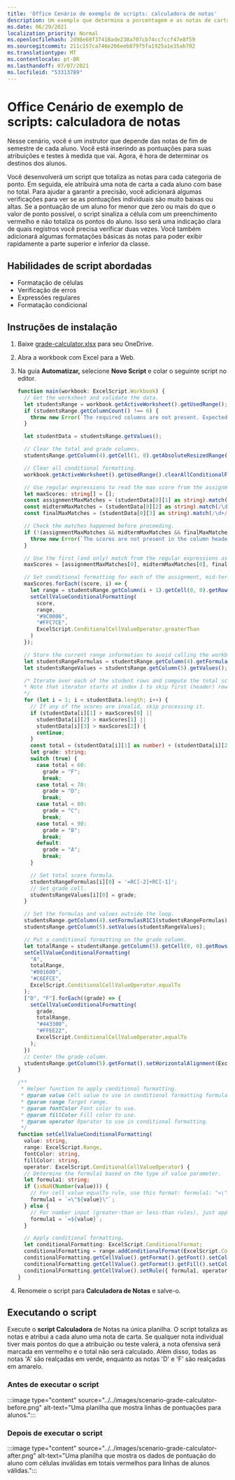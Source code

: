 ```yaml
---
title: 'Office Cenário de exemplo de scripts: calculadora de notas'
description: Um exemplo que determina a porcentagem e as notas de carta para uma classe de alunos.
ms.date: 06/29/2021
localization_priority: Normal
ms.openlocfilehash: 2d98e68f37418ade238a707cb74cc7ccf47e8f59
ms.sourcegitcommit: 211c157ca746e266eeb079f5fa1925a1e35ab702
ms.translationtype: MT
ms.contentlocale: pt-BR
ms.lasthandoff: 07/07/2021
ms.locfileid: "53313789"
---
```

# <a name="office-scripts-sample-scenario-grade-calculator"></a>Office Cenário de exemplo de scripts: calculadora de notas

Nesse cenário, você é um instrutor que depende das notas de fim de semestre de cada aluno. Você está inserindo as pontuações para suas atribuições e testes à medida que vai. Agora, é hora de determinar os destinos dos alunos.

Você desenvolverá um script que totaliza as notas para cada categoria de ponto. Em seguida, ele atribuirá uma nota de carta a cada aluno com base no total. Para ajudar a garantir a precisão, você adicionará algumas verificações para ver se as pontuações individuais são muito baixas ou altas. Se a pontuação de um aluno for menor que zero ou mais do que o valor de ponto possível, o script sinaliza a célula com um preenchimento vermelho e não totaliza os pontos do aluno. Isso será uma indicação clara de quais registros você precisa verificar duas vezes. Você também adicionará algumas formatações básicas às notas para poder exibir rapidamente a parte superior e inferior da classe.

## <a name="scripting-skills-covered"></a>Habilidades de script abordadas

- Formatação de células
- Verificação de erros
- Expressões regulares
- Formatação condicional

## <a name="setup-instructions"></a>Instruções de instalação

1. Baixe <a href="grade-calculator.xlsx">grade-calculator.xlsx</a> para seu OneDrive.

1. Abra a workbook com Excel para a Web.

1. Na guia **Automatizar,** selecione **Novo Script** e colar o seguinte script no editor.

    ```TypeScript
    function main(workbook: ExcelScript.Workbook) {
      // Get the worksheet and validate the data.
      let studentsRange = workbook.getActiveWorksheet().getUsedRange();
      if (studentsRange.getColumnCount() !== 6) {
        throw new Error(`The required columns are not present. Expected column headers: "Student ID | Assignment score | Mid-term | Final | Total | Grade"`);
      }

      let studentData = studentsRange.getValues();

      // Clear the total and grade columns.
      studentsRange.getColumn(4).getCell(1, 0).getAbsoluteResizedRange(studentData.length - 1, 2).clear();

      // Clear all conditional formatting.
      workbook.getActiveWorksheet().getUsedRange().clearAllConditionalFormats();

      // Use regular expressions to read the max score from the assignment, mid-term, and final scores columns.
      let maxScores: string[] = [];
      const assignmentMaxMatches = (studentData[0][1] as string).match(/\d+/);
      const midtermMaxMatches = (studentData[0][2] as string).match(/\d+/);
      const finalMaxMatches = (studentData[0][3] as string).match(/\d+/);

      // Check the matches happened before proceeding.
      if (!(assignmentMaxMatches && midtermMaxMatches && finalMaxMatches)) {
        throw new Error(`The scores are not present in the column headers. Expected format: "Assignments (n)|Mid-term (n)|Final (n)"`);
      }

      // Use the first (and only) match from the regular expressions as the max scores.
      maxScores = [assignmentMaxMatches[0], midtermMaxMatches[0], finalMaxMatches[0]];

      // Set conditional formatting for each of the assignment, mid-term, and final scores columns.
      maxScores.forEach((score, i) => {
        let range = studentsRange.getColumn(i + 1).getCell(0, 0).getRowsBelow(studentData.length - 1);
        setCellValueConditionalFormatting(
          score,
          range,
          "#9C0006",
          "#FFC7CE",
          ExcelScript.ConditionalCellValueOperator.greaterThan
        )
      });

      // Store the current range information to avoid calling the workbook in the loop.
      let studentsRangeFormulas = studentsRange.getColumn(4).getFormulasR1C1();
      let studentsRangeValues = studentsRange.getColumn(5).getValues();

      /* Iterate over each of the student rows and compute the total score and letter grade.
      * Note that iterator starts at index 1 to skip first (header) row.
      */
      for (let i = 1; i < studentData.length; i++) {
        // If any of the scores are invalid, skip processing it.
        if (studentData[i][1] > maxScores[0] ||
          studentData[i][2] > maxScores[1] ||
          studentData[i][3] > maxScores[2]) {
          continue;
        }
        const total = (studentData[i][1] as number) + (studentData[i][2] as number) + (studentData[i][3] as number);
        let grade: string;
        switch (true) {
          case total < 60:
            grade = "F";
            break;
          case total < 70:
            grade = "D";
            break;
          case total < 80:
            grade = "C";
            break;
          case total < 90:
            grade = "B";
            break;
          default:
            grade = "A";
            break;
        }
    
        // Set total score formula.
        studentsRangeFormulas[i][0] = '=RC[-2]+RC[-1]';
        // Set grade cell.
        studentsRangeValues[i][0] = grade;
      }

      // Set the formulas and values outside the loop.
      studentsRange.getColumn(4).setFormulasR1C1(studentsRangeFormulas);
      studentsRange.getColumn(5).setValues(studentsRangeValues);

      // Put a conditional formatting on the grade column.
      let totalRange = studentsRange.getColumn(5).getCell(0, 0).getRowsBelow(studentData.length - 1);
      setCellValueConditionalFormatting(
        "A",
        totalRange,
        "#001600",
        "#C6EFCE",
        ExcelScript.ConditionalCellValueOperator.equalTo
      );
      ["D", "F"].forEach((grade) => {
        setCellValueConditionalFormatting(
          grade,
          totalRange,
          "#443300",
          "#FFEE22",
          ExcelScript.ConditionalCellValueOperator.equalTo
        );
      })
      // Center the grade column.
      studentsRange.getColumn(5).getFormat().setHorizontalAlignment(ExcelScript.HorizontalAlignment.center);
    }

    /**
     * Helper function to apply conditional formatting.
     * @param value Cell value to use in conditional formatting formula1.
     * @param range Target range.
     * @param fontColor Font color to use.
     * @param fillColor Fill color to use.
     * @param operator Operator to use in conditional formatting.
     */
    function setCellValueConditionalFormatting(
      value: string,
      range: ExcelScript.Range,
      fontColor: string,
      fillColor: string,
      operator: ExcelScript.ConditionalCellValueOperator) {
      // Determine the formula1 based on the type of value parameter.
      let formula1: string;
      if (isNaN(Number(value))) {
        // For cell value equalTo rule, use this format: formula1: "=\"A\"",
        formula1 = `=\"${value}\"`;
      } else {
        // For number input (greater-than or less-than rules), just append '='.
        formula1 = `=${value}`;
      }

      // Apply conditional formatting.
      let conditionalFormatting: ExcelScript.ConditionalFormat;
      conditionalFormatting = range.addConditionalFormat(ExcelScript.ConditionalFormatType.cellValue);
      conditionalFormatting.getCellValue().getFormat().getFont().setColor(fontColor);
      conditionalFormatting.getCellValue().getFormat().getFill().setColor(fillColor);
      conditionalFormatting.getCellValue().setRule({ formula1, operator });
    }
    ```

1. Renomeie o script para **Calculadora de Notas** e salve-o.

## <a name="running-the-script"></a>Executando o script

Execute o **script Calculadora** de Notas na única planilha. O script totaliza as notas e atribui a cada aluno uma nota de carta. Se qualquer nota individual tiver mais pontos do que a atribuição ou teste valerá, a nota ofensiva será marcada em vermelho e o total não será calculado. Além disso, todas as notas 'A' são realçadas em verde, enquanto as notas 'D' e 'F' são realçadas em amarelo.

### <a name="before-running-the-script"></a>Antes de executar o script

:::image type="content" source="../../images/scenario-grade-calculator-before.png" alt-text="Uma planilha que mostra linhas de pontuações para alunos.":::

### <a name="after-running-the-script"></a>Depois de executar o script

:::image type="content" source="../../images/scenario-grade-calculator-after.png" alt-text="Uma planilha que mostra os dados de pontuação do aluno com células inválidas em totais vermelhos para linhas de alunos válidas.":::
